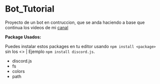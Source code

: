 # Bot_Tutorial
Proyecto de un bot  en contruccion, que se anda haciendo a base que continua los videos de mi [canal](https://www.youtube.com/@elalda/videos)

**Package Usados:**

Puedes instalar estos packages en tu editor usando `npm install <package>` sin los <> | Ejemplo `npm install discord.js`.

 - discord.js
 - fs
 - colors
 - path

